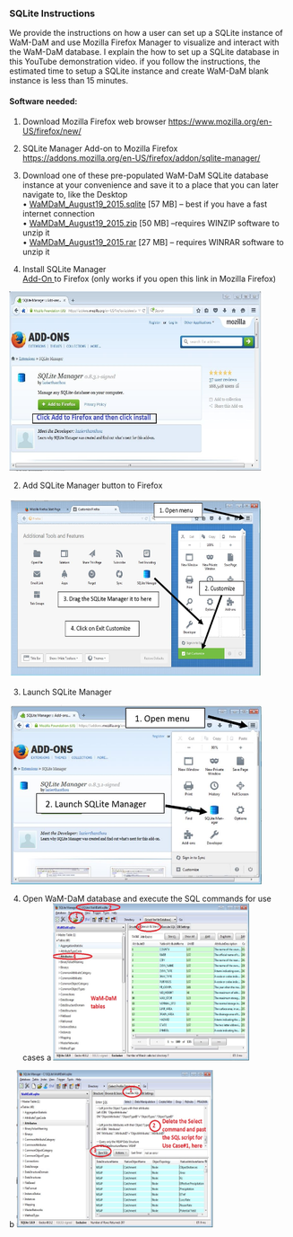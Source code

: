 ### SQLite Instructions 

We provide the instructions on how a user can set up a SQLite instance of WaM-DaM and use Mozilla Firefox Manager to visualize and interact with the WaM-DaM database. I explain the how to set up a SQLite database in this YouTube demonstration video. if you follow the instructions, the estimated time to setup a SQLite instance and create WaM-DaM blank instance is less than 15 minutes.

#### Software needed:

1. Download Mozilla Firefox web browser
https://www.mozilla.org/en-US/firefox/new/

2.	SQLite Manager Add-on to Mozilla Firefox
https://addons.mozilla.org/en-US/firefox/addon/sqlite-manager/


3. Download one of these pre-populated WaM-DaM SQLite database instance at your convenience and save it to a place that you can later navigate to, like the Desktop    
•	[WaMDaM_August19_2015.sqlite](https://github.com/amabdallah/WaM-DaM/blob/master/02UseCases/Populated_Database/WaMDaM_August19_2015.sqlite?raw=true) [57 MB] – best if you have a fast internet connection  
•	[WaMDaM_August19_2015.zip](https://github.com/amabdallah/WaM-DaM/blob/master/02UseCases/Populated_Database/WaMDaM_August19_2015.zip?raw=true) [50 MB] –requires WINZIP software to unzip it   
•	[WaMDaM_August19_2015.rar](https://github.com/amabdallah/WaM-DaM/blob/master/02UseCases/Populated_Database/WaMDaM_August19_2015.rar?raw=true) [27 MB] – requires WINRAR software to unzip it   



1. Install SQLite Manager   
<a href="https://github.com/amabdallah/WaM-DaM/blob/master/02UseCases/Populated_Database/SQLite_Instructions.md" target="_blank"> Add-On </a> to Firefox (only works if you open this link in Mozilla Firefox)
<img src="https://github.com/amabdallah/WaM-DaM/blob/master/03WaM-DaM_Schema/Sceenshots/SQLite1.JPG" alt="alt text" width="450" height="320">   

2. Add SQLite Manager button to Firefox       
<img src="https://github.com/amabdallah/WaM-DaM/blob/master/03WaM-DaM_Schema/Sceenshots/SQLite2.JPG" alt="alt text" width="450" height="320">

3. Launch SQLite Manager    
<img src="https://github.com/amabdallah/WaM-DaM/blob/master/03WaM-DaM_Schema/Sceenshots/SQLite3.JPG" alt="alt text" width="450" height="320">

4. Open WaM-DaM database and execute the SQL commands for use cases 
a <img src="https://github.com/amabdallah/WaM-DaM/blob/master/02UseCases/UseCasesFiles/Screenshots/SQLite1.JPG" alt="alt text" width="350" height="280">

b <img src="https://github.com/amabdallah/WaM-DaM/blob/master/02UseCases/UseCasesFiles/Screenshots/SQLite2.JPG" alt="alt text" width="350" height="280">   

